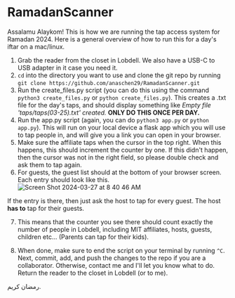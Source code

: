 # RamadanScanner


Assalamu Alaykom! This is how we are running the tap access system for Ramadan 2024. Here is a general overview of how to run this for a day's iftar on a mac/linux. 
1) Grab the reader from the closet in Lobdell. We also have a USB-C to USB adapter in it case you need it. 
2) `cd` into the directory you want to use and clone the git repo by running `git clone https://github.com/anaschen29/RamadanScanner.git` 
3) Run the create_files.py script (you can do this using the command `python3 create_files.py` or `python create_files.py`). This creates a .txt file for the day's taps, and should display something like _Empty file 'taps/taps(03-25).txt' created._ **ONLY DO THIS ONCE PER DAY.**
4) Run the app.py script (again, you can do `python3 app.py` or `python app.py`). This will run on your local device a flask app which you will use to tap people in, and will give you a link you can open in your browser. 
5) Make sure the affiliate taps when the cursor in the top right. When this happens, this should increment the counter by one. If this didn't happen, then the cursor was not in the right field, so please double check and ask them to tap again. 
6) For guests, the guest list should at the bottom of your browser screen. Each entry should look like this. 
![Screen Shot 2024-03-27 at 8 40 46 AM](https://github.com/anaschen29/RamadanScanner/assets/37285929/03cbcc76-54d7-4873-88b7-3ff2295ef257)

If the entry is there, then just ask the host to tap for every guest. The host **has to** tap for their guests.

7) This means that the counter you see there should count exactly the number of people in Lobdell, including MIT affiliates, hosts, guests, children etc... (Parents can tap for their kids).
   
8) When done, make sure to end the script on your terminal by running `^C`. Next, commit, add, and push the changes to the repo if you are a collaborator. Otherwise, contact me and I'll let you know what to do. Return the reader to the closet in Lobdell (or to me). 



رمضان كريم. 
